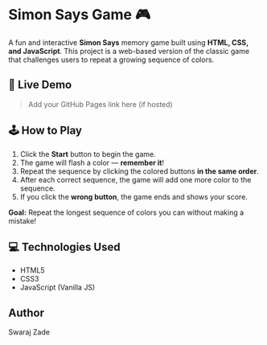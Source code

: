 # Simon Says Game 🎮

A fun and interactive **Simon Says** memory game built using **HTML, CSS, and JavaScript**. This project is a web-based version of the classic game that challenges users to repeat a growing sequence of colors.

## 🔗 Live Demo
> Add your GitHub Pages link here (if hosted)

## 🕹️ How to Play

1. Click the **Start** button to begin the game.
2. The game will flash a color — **remember it**!
3. Repeat the sequence by clicking the colored buttons **in the same order**.
4. After each correct sequence, the game will add one more color to the sequence.
5. If you click the **wrong button**, the game ends and shows your score.

**Goal:** Repeat the longest sequence of colors you can without making a mistake!

## 💻 Technologies Used

- HTML5
- CSS3
- JavaScript (Vanilla JS)

## Author

Swaraj Zade

